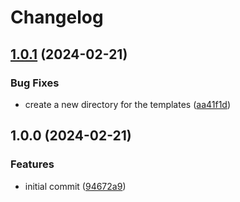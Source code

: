 # Changelog

## [1.0.1](https://github.com/elixir-tools/tableau_new/compare/v1.0.0...v1.0.1) (2024-02-21)


### Bug Fixes

* create a new directory for the templates ([aa41f1d](https://github.com/elixir-tools/tableau_new/commit/aa41f1db3037a99e8547ed473aebcede6d467007))

## 1.0.0 (2024-02-21)


### Features

* initial commit ([94672a9](https://github.com/elixir-tools/tableau_new/commit/94672a99732bbc47b70ec42afa453555a4095991))
